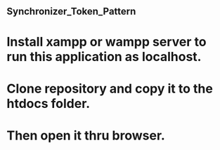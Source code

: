 ## Synchronizer_Token_Pattern
# Install xampp or wampp server to run this application as localhost.
# Clone repository and copy it to the htdocs folder.
# Then open it thru browser.

